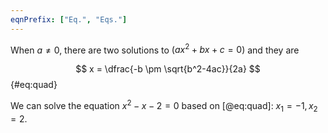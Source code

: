 ```yaml
---
eqnPrefix: ["Eq.", "Eqs."]
---
```


When $a \ne 0$, there are two solutions to $(ax^2 + bx + c = 0)$ and they are

$$ x = \dfrac{-b \pm \sqrt{b^2-4ac}}{2a} $$ {#eq:quad}

We can solve the equation $x^2 - x -2 = 0$ based on [@eq:quad]:
$x_1=-1,x_2=2$.